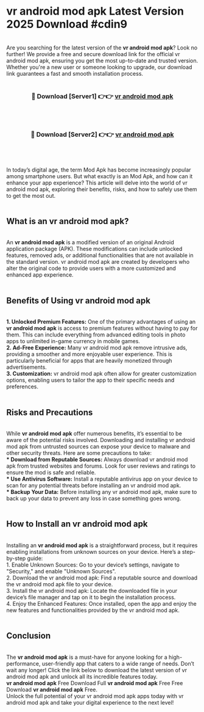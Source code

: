 # vr android mod apk Latest Version 2025 Download #cdin9<br>
<br>
Are you searching for the latest version of the <strong>vr android mod apk</strong>? Look no further! We provide a free and secure download link for the official vr android mod apk, ensuring you get the most up-to-date and trusted version. Whether you're a new user or someone looking to upgrade, our download link guarantees a fast and smooth installation process.
<br>
<br>
<div align="center">
<h3>🔴 Download [Server1] 👉👉 <a href="https://modyolo.store/vr_android_mod_apk">vr android mod apk</a></h3><br>
<br>
<h3>🔴 Download [Server2] 👉👉 <a href="https://modyolo.store/=vr_android_mod_apk">vr android mod apk</a></h3><br>
</div>
<br>
<br>
In today’s digital age, the term Mod Apk has become increasingly popular among smartphone users. But what exactly is an Mod Apk, and how can it enhance your app experience? This article will delve into the world of vr android mod apk, exploring their benefits, risks, and how to safely use them to get the most out.
<br>
<br>
<h2>What is an vr android mod apk?</h2>
<br>
An <strong>vr android mod apk</strong> is a modified version of an original Android application package (APK). These modifications can include unlocked features, removed ads, or additional functionalities that are not available in the standard version. vr android mod apk are created by developers who alter the original code to provide users with a more customized and enhanced app experience.
<br>
<br>
<h2>Benefits of Using vr android mod apk</h2>
<br>
<strong> 1. Unlocked Premium Features:</strong> One of the primary advantages of using an <strong>vr android mod apk</strong> is access to premium features without having to pay for them. This can include everything from advanced editing tools in photo apps to unlimited in-game currency in mobile games.
<br>
<strong> 2. Ad-Free Experience:</strong> Many vr android mod apk remove intrusive ads, providing a smoother and more enjoyable user experience. This is particularly beneficial for apps that are heavily monetized through advertisements.
<br>
<strong> 3. Customization:</strong> vr android mod apk often allow for greater customization options, enabling users to tailor the app to their specific needs and preferences.
<br>
<br>
<h2>Risks and Precautions</h2>
<br>
While <strong>vr android mod apk</strong> offer numerous benefits, it’s essential to be aware of the potential risks involved. Downloading and installing vr android mod apk from untrusted sources can expose your device to malware and other security threats. Here are some precautions to take:
<br>
<strong> * Download from Reputable Sources:</strong> Always download vr android mod apk from trusted websites and forums. Look for user reviews and ratings to ensure the mod is safe and reliable.
<br>
<strong> * Use Antivirus Software:</strong> Install a reputable antivirus app on your device to scan for any potential threats before installing an vr android mod apk.
<br>
<strong> * Backup Your Data:</strong> Before installing any vr android mod apk, make sure to back up your data to prevent any loss in case something goes wrong.
<br>
<br>
<h2>How to Install an vr android mod apk</h2>
<br>
Installing an <strong>vr android mod apk</strong> is a straightforward process, but it requires enabling installations from unknown sources on your device. Here’s a step-by-step guide:
<br>
 1. Enable Unknown Sources: Go to your device’s settings, navigate to "Security," and enable "Unknown Sources".
<br>
 2. Download the vr android mod apk: Find a reputable source and download the vr android mod apk file to your device.
<br>
 3. Install the vr android mod apk: Locate the downloaded file in your device’s file manager and tap on it to begin the installation process.
<br>
 4. Enjoy the Enhanced Features: Once installed, open the app and enjoy the new features and functionalities provided by the vr android mod apk.
<br>
<br>
<h2><strong>Conclusion</strong></h2>
<br>
The <strong>vr android mod apk</strong> is a must-have for anyone looking for a high-performance, user-friendly app that caters to a wide range of needs. Don’t wait any longer! Click the link below to download the latest version of vr android mod apk and unlock all its incredible features today.
<br>
<strong>vr android mod apk</strong> Free Download Full <strong>vr android mod apk</strong> Free Free Download <strong>vr android mod apk</strong> Free.
<br>
Unlock the full potential of your vr android mod apk apps today with vr android mod apk and take your digital experience to the next level!

